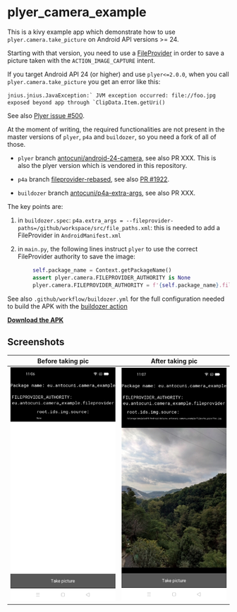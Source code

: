 # plyer_camera_example

This is a kivy example app which demonstrate how to use
``plyer.camera.take_picture`` on Android API versions >= 24.

Starting with that version, you need to use a [FileProvider](https://developer.android.com/reference/androidx/core/content/FileProvider) in order to save
a picture taken with the ``ACTION_IMAGE_CAPTURE`` intent.


If you target Android API 24 (or higher) and use `plyer<=2.0.0`, when you call
`plyer.camera.take_picture` you get an error like this:

```
jnius.jnius.JavaException:` JVM exception occurred: file://foo.jpg exposed beyond app through `ClipData.Item.getUri()
```

See also [Plyer issue #500](https://github.com/kivy/plyer/issues/500).

At the moment of writing, the required functionalities are not present in the
master versions of `plyer`, `p4a` and `buildozer`, so you need a
fork of all of those.

  - `plyer` branch [antocuni/android-24-camera](https://github.com/antocuni/plyer/tree/antocuni/android-24-camera), see also PR XXX. This is also the plyer version which is vendored in this repository.
  
  - `p4a` branch [fileprovider-rebased](https://github.com/antocuni/python-for-android/tree/fileprovider-rebased), see also [PR #1922](https://github.com/kivy/python-for-android/pull/1922).
  
  - `buildozer` branch [antocuni/p4a-extra-args](https://github.com/antocuni/buildozer/tree/antocuni/p4a-extra-args), see also PR XXX.

The key points are:

  1. in `buildozer.spec`: `p4a.extra_args = --fileprovider-paths=/github/workspace/src/file_paths.xml`: this is needed to add a FileProvider in `AndroidManifest.xml`
  
  2. in `main.py`, the following lines instruct `plyer` to use the correct
     FileProvider authority to save the image:

```python
        self.package_name = Context.getPackageName()
        assert plyer.camera.FILEPROVIDER_AUTHORITY is None
        plyer.camera.FILEPROVIDER_AUTHORITY = f'{self.package_name}.fileprovider'
```

See also `.github/workflow/buildozer.yml` for the full configuration needed to build the APK with the [buildozer action](https://github.com/ArtemSBulgakov/buildozer-action)

**[Download the APK](https://github.com/antocuni/plyer_camera_example/releases/download/0.1/camera_example-0.1-armeabi-v7a-debug.apk)**

## Screenshots

Before taking pic           |  After taking pic
:--------------------------:|:--------------------------:
![](screenshot-before.jpg)  | ![](screenshot-after.jpg)

